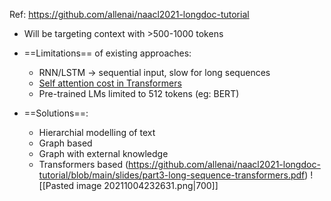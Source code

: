Ref:
https://github.com/allenai/naacl2021-longdoc-tutorial

- Will be targeting context with >500-1000 tokens
- ==Limitations== of existing approaches:
	- RNN/LSTM -> sequential input, slow for long sequences
	- [Self attention cost in Transformers](Overview.md#^ce649a)
	- Pre-trained LMs limited to 512 tokens (eg: BERT)

- ==Solutions==:
	- Hierarchial modelling of text
	- Graph based 
	- Graph with external knowledge
	- Transformers based (https://github.com/allenai/naacl2021-longdoc-tutorial/blob/main/slides/part3-long-sequence-transformers.pdf)
![[Pasted image 20211004232631.png|700]]